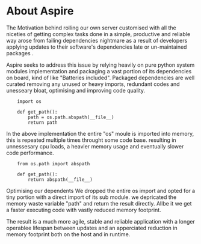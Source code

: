 # About Aspire

The Motivation behind rolling our own server customised with all the niceties of
getting complex tasks done in a simple, productive and reliable way arose from failing dependencies nightmare
as a result of developers applying updates to their software's dependencies late or un-maintained packages . 

Aspire seeks to address this issue by relying heavily on pure python system modules implementation 
and packaging a vast portion of its dependencies on board, kind of like "Batteries included".
Packaged dependencies are well curated removing any unused or heavy imports, redundant codes and unesseary bloat,
optimising and improving code quality.

```
    import os
    
    def get_path():
        path = os.path.abspath(__file__)
        return path
```

In the above implementation the entire "os" moule is imported into memory, this is repeated multiple times throught some code base.
resulting in unnessesary cpu loads, a heavier memory usage and eventually slower code performance.

```
    from os.path import abspath

    def get_path():
        return abspath(__file__)
```

Optimising our dependents We dropped the entire os import and opted for a tiny portion with a direct import of its sub module.
we depricated the memory waste variable "path" and return the result directly. Allbe it we get a faster executing code with vastly reduced memory footprint. 

The result is a much more agile, stable and reliable application with a longer operablee lifespan between updates and 
an apperciated reduction in memory footprint both on the host and in runtime.

